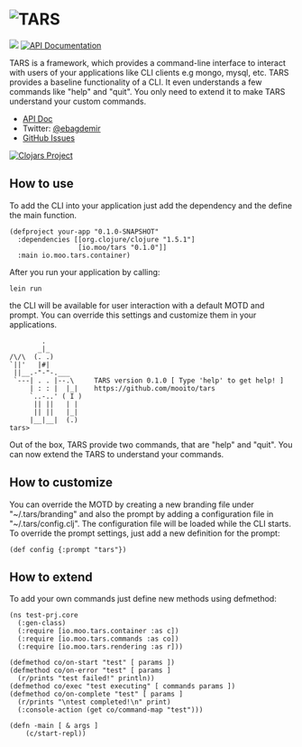 ![TARS](http://www.moo.io/img/tars2.jpg)
===

<img src="https://travis-ci.org/mooito/tars.svg" /> [![API Documentation](http://b.repl.ca/v1/doc-API-blue.png)](http://www.moo.io/tars/doc/) 

TARS is a framework, which provides a command-line interface to interact with users of your applications like  CLI clients e.g mongo, mysql, etc. TARS provides a baseline functionality of a CLI.  It even understands a few commands like "help" and "quit". You only need to extend it to make TARS understand your custom commands.

+ [API Doc](http://www.moo.io/tars/doc/)
+ Twitter: [@ebagdemir](https://twitter.com/ebagdemir)
+ [GitHub Issues](https://github.com/mooito/tars/issues)

[![Clojars Project](http://clojars.org/io.moo/tars/latest-version.svg)](http://clojars.org/io.moo/tars)

How to use
---

To add the CLI into your application just add the dependency and the define the main function.

```
(defproject your-app "0.1.0-SNAPSHOT"
  :dependencies [[org.clojure/clojure "1.5.1"]
                 [io.moo/tars "0.1.0"]]
  :main io.moo.tars.container)
```

After you run your application by calling:
```
lein run
```
the CLI will be available for user interaction with a default MOTD and prompt. You can override this settings and customize them in your applications.

```
        .
       _|_
/\/\  (. .)
`||'   |#|
 ||__.-"-"-.___
 `---| . . |--.\     TARS version 0.1.0 [ Type 'help' to get help! ]
     | : : |  |_|    https://github.com/mooito/tars
     `..-..' ( I )
      || ||   | |
      || ||   |_|
     |__|__|  (.)
tars>
```
Out of the box, TARS provide two commands, that are "help" and "quit". You can now extend the TARS to understand your commands.


How to customize
---

You can override the MOTD by creating a new branding file under "~/.tars/branding" and also the prompt by adding a configuration file in "~/.tars/config.clj". The configuration file will be loaded while the CLI starts. To override the prompt settings, just add a new definition for the prompt:

```
(def config {:prompt "tars"})
```
How to extend
---
To add your own commands just define new methods using defmethod:

```
(ns test-prj.core
  (:gen-class)
  (:require [io.moo.tars.container :as c])
  (:require [io.moo.tars.commands :as co])
  (:require [io.moo.tars.rendering :as r]))

(defmethod co/on-start "test" [ params ])
(defmethod co/on-error "test" [ params ]
  (r/prints "test failed!" println))
(defmethod co/exec "test executing" [ commands params ])
(defmethod co/on-complete "test" [ params ]
  (r/prints "\ntest completed!\n" print)
  (:console-action (get co/command-map "test")))

(defn -main [ & args ]
    (c/start-repl))
```
